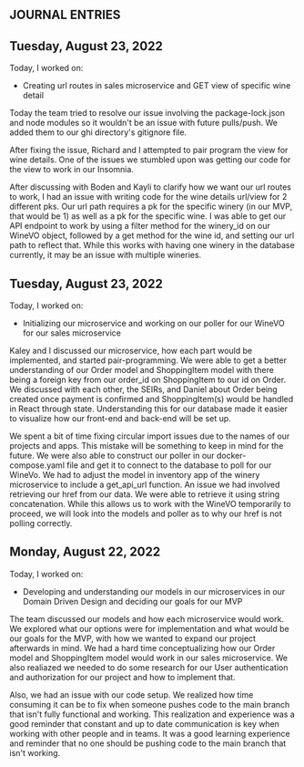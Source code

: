 <!-- In the journals, every day that you work on the project, you must make an entry in your journal after you've finished that day. At a minimum, you will need to include the following information:

The date of the entry
A list of features/issues that you worked on and who you worked with, if applicable
A reflection on any design conversations that you had
At least one ah-ha! moment that you had during your coding, however small
Keep your journal in reverse chronological order. Always put new entries at the top. -->

## JOURNAL ENTRIES




## Tuesday, August 23, 2022
Today, I worked on:

* Creating url routes in sales microservice and GET view of specific wine detail

Today the team tried to resolve our issue involving the package-lock.json and
node modules so it wouldn't be an issue with future pulls/push.  We added them 
to our ghi directory's gitignore file.

After fixing the issue, Richard and I attempted to pair program the view for wine
details.  One of the issues we stumbled upon was getting our code for the view to
work in our Insomnia.

After discussing with Boden and Kayli to clarify how we want our url routes to 
work, I had an issue with writing code for the wine details url/view for 2 different
pks.  Our url path requires a pk for the specific winery (in our MVP, that would be 1)
as well as a pk for the specific wine.  I was able to get our API endpoint to work by
using a filter method for the winery_id on our WineVO object, followed by a get method 
for the wine id, and setting our url path to reflect that.  While this works with 
having one winery in the database currently, it may be an issue with multiple wineries.


## Tuesday, August 23, 2022
Today, I worked on:

* Initializing our microservice and working on our poller for our WineVO
for our sales microservice 

Kaley and I discussed our microservice, how each part would be implemented, and started pair-programming.  We were able to get a better understanding of our Order model and ShoppingItem model with there being a foreign key from our order_id on ShoppingItem to our id on Order.  We discussed with each other, the SEIRs, and Daniel about Order being created once payment is confirmed and ShoppingItem(s) would be handled in React through state.  Understanding this for our database made it easier to visualize how our front-end and back-end will be set up.

We spent a bit of time fixing circular import issues due to the names of our projects and apps.  This mistake will be something to keep in mind for the future.  We were also able to construct our poller in our docker-compose.yaml file and get it to connect to the database to poll for our WineVo.  We had to adjust the model in inventory app of the winery microservice to include a get_api_url function.  An issue we had involved retrieving our href from our data.  We were able to retrieve it using string concatenation.  While this allows us to work with the WineVO temporarily to proceed, we will look into the models and poller as to why our href is not polling correctly.



## Monday, August 22, 2022
Today, I worked on:

* Developing and understanding our models in our microservices in our Domain Driven Design and deciding our goals for our MVP 

The team discussed our models and how each microservice would work.  We explored what our options were for implementation and what would be our goals for the MVP, with how we wanted to expand our project afterwards in mind.  We had a
hard time conceptualizing how our Order model and ShoppingItem model would 
work in our sales microservice.  We also realiazed we needed to do some research for our User authentication and authorization for our project and how to implement that.

Also, we had an issue with our code setup.  We realized how time consuming it can be to fix when someone pushes code to the main branch that isn't fully functional and working.  This realization and experience was a good reminder that constant and up to date communication is key when working with other people and in teams.  It was a good learning experience and reminder that no one should be pushing code to the main branch that isn't working.  